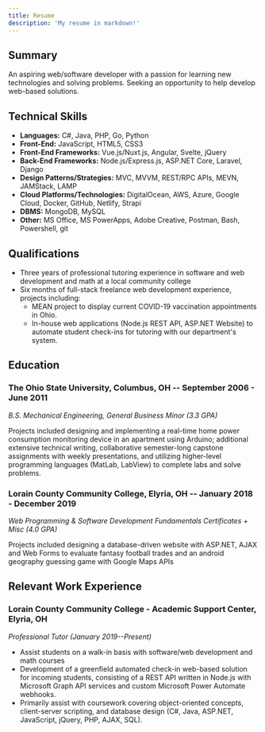 ```yaml
---
title: Resume
description: 'My resume in markdown!'
---
```


## Summary

An aspiring web/software developer with a passion for learning new technologies and solving problems. Seeking an opportunity to help develop web-based solutions.


## Technical Skills

- **Languages:** C#, Java, PHP, Go, Python
- **Front-End:** JavaScript, HTML5, CSS3
- **Front-End Frameworks:** Vue.js/Nuxt.js, Angular, Svelte, jQuery
- **Back-End Frameworks:** Node.js/Express.js, ASP.NET Core, Laravel, Django
- **Design Patterns/Strategies:** MVC, MVVM, REST/RPC APIs, MEVN, JAMStack, LAMP
- **Cloud Platforms/Technologies:** DigitalOcean, AWS, Azure, Google Cloud, Docker, GitHub, Netlify, Strapi
- **DBMS:** MongoDB, MySQL
- **Other:** MS Office, MS PowerApps, Adobe Creative, Postman, Bash, Powershell, git

## Qualifications
- Three years of professional tutoring experience in software and web development and math at a local community college
- Six months of full-stack freelance web development experience, projects including:
  - MEAN project to display current COVID-19 vaccination appointments in Ohio.
  - In-house web applications (Node.js REST API, ASP.NET Website) to automate student check-ins for tutoring with our department's system.

## Education
### **The Ohio State University, Columbus, OH -- September 2006 - June 2011**

*B.S. Mechanical Engineering, General Business Minor (3.3 GPA)*

Projects included designing and implementing a real-time home power consumption monitoring device in an apartment using Arduino; additional extensive technical writing, collaborative semester-long capstone assignments with weekly presentations, and utilizing higher-level programming languages (MatLab, LabView) to complete labs and solve problems.

### **Lorain County Community College, Elyria, OH -- January 2018 - December 2019**

*Web Programming & Software Development Fundamentals Certificates + Misc (4.0 GPA)*

Projects included designing a database-driven website with ASP.NET, AJAX and Web Forms to evaluate fantasy football trades and an android geography guessing game with Google Maps APIs

## Relevant Work Experience
### **Lorain County Community College - Academic Support Center, Elyria, OH**
*Professional Tutor (January 2019--Present)*
- Assist students on a walk-in basis with software/web development and math courses
- Development of a greenfield automated check-in web-based solution for incoming students, consisting of a REST API written in Node.js with Microsoft Graph API services and custom Microsoft Power Automate webhooks.
- Primarily assist with coursework covering object-oriented concepts, client-server scripting, and database design (C#, Java, ASP.NET, JavaScript, jQuery, PHP, AJAX, SQL).